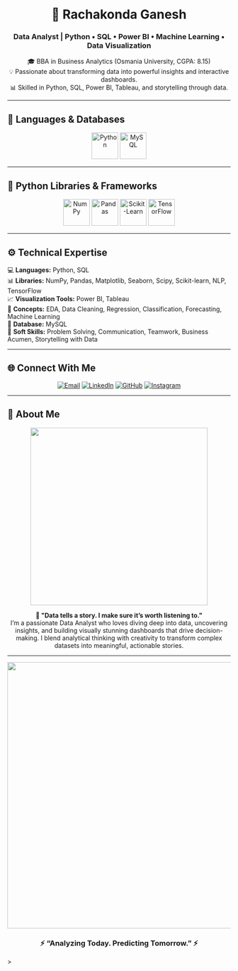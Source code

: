 <!-- Futuristic GitHub Profile README for Rachakonda Ganesh -->

<h1 align="center">🚀 Rachakonda Ganesh</h1>
<h3 align="center">Data Analyst | Python • SQL • Power BI • Machine Learning • Data Visualization</h3>

<p align="center">
🎓 BBA in Business Analytics (Osmania University, CGPA: 8.15)<br>
💡 Passionate about transforming data into powerful insights and interactive dashboards.<br>
📊 Skilled in Python, SQL, Power BI, Tableau, and storytelling through data.
</p>

---

## 🧠 Languages & Databases
<p align="center">
  <img src="https://cdn.jsdelivr.net/gh/devicons/devicon/icons/python/python-original.svg" width="60" alt="Python"/>
  <img src="https://cdn.jsdelivr.net/gh/devicons/devicon/icons/mysql/mysql-original.svg" width="60" alt="MySQL"/>
</p>

---

## 🧩 Python Libraries & Frameworks
<p align="center">
  <img src="https://cdn.jsdelivr.net/gh/devicons/devicon/icons/numpy/numpy-original.svg" width="60" alt="NumPy"/>
  <img src="https://cdn.jsdelivr.net/gh/devicons/devicon/icons/pandas/pandas-original.svg" width="60" alt="Pandas"/>
  <img src="https://upload.wikimedia.org/wikipedia/commons/0/05/Scikit_learn_logo_small.svg" width="60" alt="Scikit-Learn"/>
  <img src="https://cdn.jsdelivr.net/gh/devicons/devicon/icons/tensorflow/tensorflow-original.svg" width="60" alt="TensorFlow"/>
</p>

---

## ⚙️ Technical Expertise
💻 **Languages:** Python, SQL  
📊 **Libraries:** NumPy, Pandas, Matplotlib, Seaborn, Scipy, Scikit-learn, NLP, TensorFlow  
📈 **Visualization Tools:** Power BI, Tableau  
🧠 **Concepts:** EDA, Data Cleaning, Regression, Classification, Forecasting, Machine Learning  
🧰 **Database:** MySQL  
🤝 **Soft Skills:** Problem Solving, Communication, Teamwork, Business Acumen, Storytelling with Data  

---

## 🌐 Connect With Me
<p align="center">
  <a href="mailto:rachakondaganesh60@gmail.com"><img src="https://img.shields.io/badge/Email-rachakondaganesh60@gmail.com-red?style=for-the-badge&logo=gmail" alt="Email"/></a>
  <a href="https://www.linkedin.com/in/rachakonda-ganesh-2782452a8"><img src="https://img.shields.io/badge/LinkedIn-Rachakonda%20Ganesh-blue?style=for-the-badge&logo=linkedin" alt="LinkedIn"/></a>
  <a href="https://github.com/Rachakondaganesh"><img src="https://img.shields.io/badge/GitHub-Rachakondaganesh-black?style=for-the-badge&logo=github" alt="GitHub"/></a>
  <a href="https://www.instagram.com/gany9c?igsh=MWZwOW9jMzY5MWY2dA=="><img src="https://img.shields.io/badge/Instagram-@gany9c-purple?style=for-the-badge&logo=instagram" alt="Instagram"/></a>
</p>

---

## 🌌 About Me
<p align="center">
  <img src="https://media.giphy.com/media/du3J3cXyzhj75IOgvA/giphy.gif" width="400"/>
</p>

<p align="center">
  <b>💬 "Data tells a story. I make sure it’s worth listening to."</b><br>
  I’m a passionate Data Analyst who loves diving deep into data, uncovering insights, and building
  visually stunning dashboards that drive decision-making. I blend analytical thinking with creativity
  to transform complex datasets into meaningful, actionable stories.
</p>

---

<p align="center">
  <img src="https://media.giphy.com/media/f3iwJFOVOwuy7K6FFw/giphy.gif" width="600"/>
</p>

<h3 align="center">⚡ “Analyzing Today. Predicting Tomorrow.” ⚡</h3>
>



